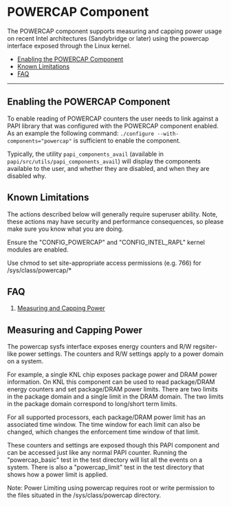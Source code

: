 # POWERCAP Component

The POWERCAP component supports measuring and capping power usage on recent Intel architectures (Sandybridge or later) using the powercap interface exposed through the Linux kernel.

* [Enabling the POWERCAP Component](#markdown-header-enabling-the-powercap-component)
* [Known Limitations](#markdown-header-known-limitations)
* [FAQ](#markdown-header-faq)

***
## Enabling the POWERCAP Component

To enable reading of POWERCAP counters the user needs to link against a
PAPI library that was configured with the POWERCAP component enabled. As an
example the following command: `./configure --with-components="powercap"` is
sufficient to enable the component.

Typically, the utility `papi_components_avail` (available in
`papi/src/utils/papi_components_avail`) will display the components available
to the user, and whether they are disabled, and when they are disabled why.

## Known Limitations
The actions described below will generally require superuser ability.
Note, these actions may have security and performance consequences, so
please make sure you know what you are doing.

Ensure the "CONFIG\_POWERCAP" and "CONFIG\_INTEL\_RAPL" kernel modules are enabled.

Use chmod to set site-appropriate access permissions (e.g. 766) for /sys/class/powercap/*

## FAQ

1. [Measuring and Capping Power](#markdown-header-measuring-and-capping-power)

## Measuring and Capping Power

The powercap sysfs interface exposes energy counters and R/W regsiter-like
power settings. The counters and R/W settings apply to a power domain on a system.

For example, a single KNL chip exposes package power and DRAM power information. 
On KNL this component can be used to read package/DRAM energy counters and set package/DRAM power limits.
There are two limits in the package domain and a single limit in the DRAM domain. The two limits 
in the package domain correspond to long/short term limits. 

For all supported processors, each package/DRAM power limit has an associated
time window. The time window for each limit can also be changed, which changes the enforcement time window of
that limit.

These counters and settings are exposed though this PAPI component and can be accessed just like any normal PAPI
counter. Running the "powercap\_basic" test in the test directory will list all the events on a system. There is also a 
"powercap\_limit" test in the test directory that shows how a power limit is applied.

Note: Power Limiting using powercap requires root or write permission to the files situated in the /sys/class/powercap directory.

